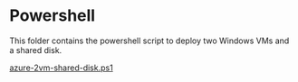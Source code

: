 # Powershell 

This folder contains the powershell script to deploy two Windows VMs and a shared disk. 

[azure-2vm-shared-disk.ps1](azure-2vm-shared-disk.ps1)

